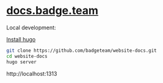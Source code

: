 # [docs.badge.team](docs.badge.team)

Local development:

[Install hugo](https://gohugo.io/getting-started/installing/)

```bash
git clone https://github.com/badgeteam/website-docs.git
cd website-docs
hugo server
```

http://localhost:1313
